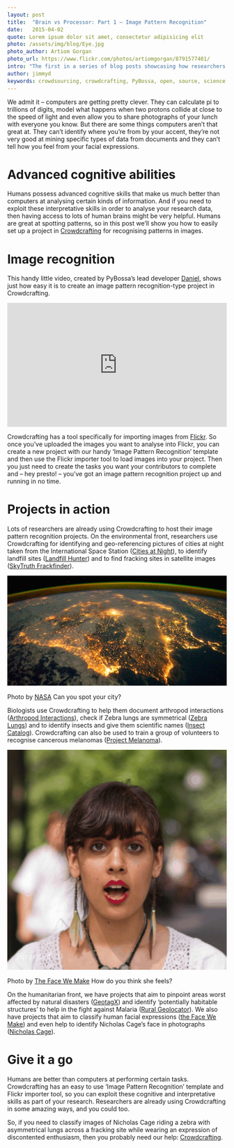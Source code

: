 ```yaml
---
layout: post
title:  "Brain vs Processor: Part 1 – Image Pattern Recognition"
date:   2015-04-02 
quote: Lorem ipsum dolor sit amet, consectetur adipisicing elit
photo: /assets/img/blog/Eye.jpg
photo_author: Artiom Gorgan
photo_url: https://www.flickr.com/photos/artiomgorgan/8791577401/
intro: "The first in a series of blog posts showcasing how researchers can use Crowdcrafting to tap into superior human cognitive powers"
author: jimmyd
keywords: crowdsourcing, crowdcrafting, PyBossa, open, source, science, citizen, opensource, brain, processor, cognitive, image, pattern, recognition 
---
```


We admit it – computers are getting pretty clever. They can calculate pi to trillions of digits, model what happens when two protons collide at close to the speed of light and even allow you to share photographs of your lunch with everyone you know. But there are some things computers aren’t that great at. They can’t identify where you’re from by your accent, they’re not very good at mining specific types of data from documents and they can’t tell how you feel from your facial expressions.

# Advanced cognitive abilities

Humans possess advanced cognitive skills that make us much better than computers at analysing certain kinds of information. And if you need to exploit these interpretative skills in order to analyse your research data, then having access to lots of human brains might be very helpful. Humans are great at spotting patterns, so in this post we’ll show you how to easily set up a project in [Crowdcrafting](http://pybossa.com/blog/2014/07/04/crowdcrafting/) for recognising patterns in images.

# Image recognition

This handy little video, created by PyBossa’s lead developer [Daniel](http://daniellombrana.es/), shows just how easy it is to create an image pattern recognition-type project in Crowdcrafting. 

<style>.embed-container { position: relative; padding-bottom: 56.25%; height: 0; overflow: hidden; max-width: 100%; } .embed-container iframe, .embed-container object, .embed-container embed { position: absolute; top: 0; left: 0; width: 100%; height: 100%; }</style><div class='embed-container'><iframe src='http://www.youtube.com/embed/r_nA__1lj3Q' frameborder='0' allowfullscreen></iframe></div>

Crowdcrafting has a tool specifically for importing images from [Flickr](https://www.flickr.com/). So once you’ve uploaded the images you want to analyse into Flickr, you can create a new project with our handy ‘Image Pattern Recognition’ template and then use the Flickr importer tool to load images into your project. Then you just need to create the tasks you want your contributors to complete and – hey presto! – you’ve got an image pattern recognition project up and running in no time.

# Projects in action

Lots of researchers are already using Crowdcrafting to host their image pattern recognition projects. On the environmental front, researchers use Crowdcrafting for identifying and geo-referencing pictures of cities at night taken from the International Space Station ([Cities at Night](http://crowdcrafting.org/app/nightcitiesiss/)), to identify landfill sites ([Landfill Hunter](http://crowdcrafting.org/app/landfill/)) and to find fracking sites in satellite images ([SkyTruth Frackfinder](http://crowdcrafting.org/app/frackfinder_tadpole/)).

![alttext](/assets/img/blog/Carrusel1.jpg "Courtesy of NASA")
<p class="post-caption">Photo by <a href="http://eol.jsc.nasa.gov/">NASA</a> Can you spot your city?</p>

Biologists use Crowdcrafting to help them document arthropod interactions ([Arthropod Interactions](http://crowdcrafting.org/app/arthropods/)), check if Zebra lungs are symmetrical ([Zebra Lungs](http://crowdcrafting.org/app/zebralungs/)) and to identify insects and give them scientific names ([Insect Catalog](http://crowdcrafting.org/app/IC/)). Crowdcrafting can also be used to train a group of volunteers to recognise cancerous melanomas ([Project Melanoma](http://crowdcrafting.org/app/melanoma/)). 

![alttext](/assets/img/blog/face.png "Courtesy of The Face We Make")
<p class="post-caption">Photo by <a href="http://crowdcrafting.org/app/thefacewemake/">The Face We Make</a> How do you think she feels?</p>

On the humanitarian front, we have projects that aim to pinpoint areas worst affected by natural disasters ([GeotagX](http://geotagx.org/)) and identify ‘potentially habitable structures’ to help in the fight against Malaria ([Rural Geolocator](http://crowdcrafting.org/app/RuralGeolocator/)). We also have projects that aim to classify human facial expressions ([the Face We Make](http://crowdcrafting.org/app/thefacewemake/)) and even help to identify Nicholas Cage’s face in photographs ([Nicholas Cage](http://crowdcrafting.org/app/nicolascage/)).

# Give it a go

Humans are better than computers at performing certain tasks. Crowdcrafting has an easy to use ‘Image Pattern Recognition’ template and Flickr importer tool, so you can exploit these cognitive and interpretative skills as part of your research. Researchers are already using Crowdcrafting in some amazing ways, and you could too.

So, if you need to classify images of Nicholas Cage riding a zebra with asymmetrical lungs across a fracking site while wearing an expression of discontented enthusiasm, then you probably need our help: [Crowdcrafting](http://crowdcrafting.org/).



